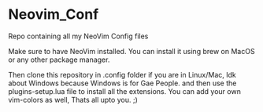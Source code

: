 # Neovim_Conf
Repo containing all my NeoVim Config files

Make sure to have NeoVim installed. 
You can install it using brew on MacOS or any other package manager.

Then clone this repository in .config folder if you are in Linux/Mac, Idk about Windows because Windows is for Gae People. and then use the plugins-setup.lua file to install all the extensions.
You can add your own vim-colors as well, Thats all upto you. ;)
